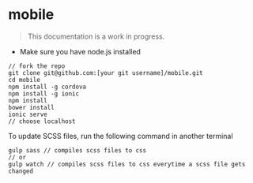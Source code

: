 # mobile
> This documentation is a work in progress.

- Make sure you have node.js installed

```
// fork the repo
git clone git@github.com:[your git username]/mobile.git
cd mobile
npm install -g cordova
npm install -g ionic
npm install
bower install
ionic serve
// choose localhost
```

To update SCSS files, run the following command in another terminal
```
gulp sass // compiles scss files to css
// or 
gulp watch // compiles scss files to css everytime a scss file gets changed
```
